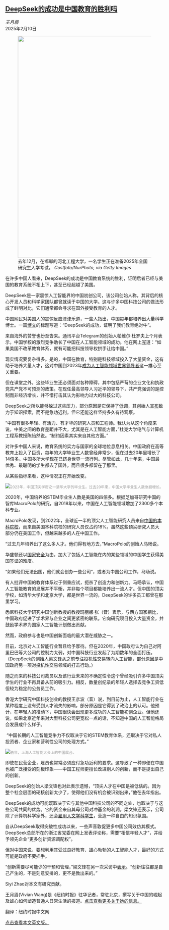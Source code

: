 <!--1739173021000-->
[DeepSeek的成功是中国教育的胜利吗](https://cn.nytimes.com/china/20250210/china-deepseek-education/)
------

<address>王月眉</address><time pudate="2025-02-10 03:22:29" datetime="2025-02-10 03:22:29">2025年2月10日</time><figure><img src="https://images.weserv.nl/?url=static01.nyt.com/images/2025/02/10/world/10china-deepseek-education/10china-deepseek-education-master1050.jpg" width="1050" height="703"><figcaption>去年12月，在邯郸的河北工程大学，一名学生正在准备2025年全国研究生入学考试。 <cite>Costfoto/NurPhoto, via Getty Images</cite></figcaption></figure><section><p>在许多中国人看来，DeepSeek的成功是中国教育系统的胜利，证明后者已经与美国的教育系统不相上下，甚至已经超越了美国。</p><p>DeepSeek是一家震惊人工智能界的中国初创公司，该公司创始人称，其背后的核心开发人员和科学家团队都曾就读于中国的大学。这与许多中国科技公司的做法形成了鲜明对比，它们通常都会寻求在国外接受教育的人才。</p><p>中国网民对美国人的震惊反应津津乐道，一些人指出，中国每年都培养出大量科学博士。一篇<a rel="noopener noreferrer" target="_blank" href="https://m.163.com/dy/article/JMU4C4IA0552M0MJ.html">博文</a>的标题写道：“DeepSeek的成功，证明了我们教育绝对牛”。</p><p>来自海外的赞誉也纷至沓来。通讯平台Telegram的创始人帕维尔·杜罗夫上个月表示，中国学校的激烈竞争助长了中国在人工智能领域的成功。他在网上<a rel="noopener noreferrer" target="_blank" href="https://x.com/durov/status/1884710931260694555">写</a>道：“如果美国不改革教育体系，就有可能把科技领导权拱手让给中国。”</p><p>现实情况要复杂得多。是的，中国在教育，特别是科技领域投入了大量资金，这有助于培养大量人才，这对中国到2023年<a rel="noopener noreferrer" target="_blank" href="https://www.gov.cn/zhengce/content/2017-07/20/content_5211996.htm">成为人工智能领域世界领导者</a>这一雄心至关重要。</p><p>但在课堂之外，这些毕业生还必须面对各种障碍，其中包括严苛的企业文化和执政党共产党不可预测的政策。在现任最高领导人习近平的领导下，共产党强调的是控制而非经济增长，并不惜打击其认为影响力过大的科技公司。</p><p>DeepSeek之所以能够躲过这些压力，部分原因是它保持了低调，其创始人<a href="https://www.nytimes.com/2025/01/29/business/deepseek-china-liang-wenfeng.html">宣布</a>致力于知识探索，而不是急功近利。但它还能这样坚持多久有待观察。</p><p>“中国有很多年轻、有活力、有才华的研究人员和工程师。我认为从这个角度来说，中美之间的教育差距并不大，尤其是在人工智能方面，”杜克大学电气与计算机工程系教授陈怡然说。“制约因素其实来自其他方面。”</p><p>对许多中国人来说，教育系统的实力与国家的全球地位息息相关。中国政府在高等教育上投入了巨资，每年的大学毕业生人数曾经非常少，但在过去20年里增长了14倍多。中国多所大学现在已跻身世界一流行列。尽管如此，几十年来，中国最优秀、最聪明的学生都去了国外，而且很多都留在了那里。</p><p>从某些指标来看，这种情况正在开始改变。</p><p><img src="https://images.weserv.nl/?url=static01.nyt.com/images/2025/02/10/multimedia/10china-deepseek-education-01-kjmc/10china-deepseek-education-01-kjmc-master1050.jpg"><small style="color: #999;">2023年，中国顶尖学府之一清华大学的毕业生。过去20年来，中国大学毕业生人数急剧增长。</small></p><p>2020年，中国培养的STEM毕业生人数是美国的四倍多。根据芝加哥研究中国的智库MacroPolo的研究，自2018年以来，中国在人工智能领域增加了2300多个本科专业。</p><p>MacroPolo发现，到2022年，全球近一半的顶尖人工智能研究人员来自<a href="https://cn.nytimes.com/technology/20240322/in-one-key-ai-metric-china-pulls-ahead-of-the-us-talent/">中国的本科院校</a>，而来自美国本科院校的研究人员仅占约18%。虽然这些顶尖研究人员大部分仍在美国工作，但越来越多的人在中国工作。</p><p>“过去几年培养出了这么多人才。他们得有地方去，”MacroPolo的创始人马旸说。</p><p>华盛顿还以<a href="https://cn.nytimes.com/education/20231128/us-china-student-exchange-geopolitics/">国家安全</a>为由，加大了包括人工智能在内的某些领域的中国学生获得美国签证的难度。</p><p>“如果他们无法出国，他们就会创办一些公司”，或者为中国公司工作，马旸说。</p><p>有人批评中国的教育体系过于侧重应试，扼杀了创造力和创新力。马旸承认，中国人工智能教育的发展并不平衡，并非每个项目都能培养出一流人才。但中国的顶尖学校，如清华大学和北京大学，都是世界一流的，DeepSeek的许多员工都曾在那里学习。</p><p>悉尼科技大学研究中国创新教授的教授玛丽娜·张（音）表示，与西方国家相比，中国政府促进了学术界与企业之间更紧密的联系。它向研究项目投入大量资金，并鼓励学术界为国家人工智能计划做出贡献。</p><p>然而，政府参与也是中国创新面临的最大潜在威胁之一。</p><p>目前，北京对人工智能行业暂且给予厚待。但在2020年，中国政府认为自己对阿里巴巴等大公司的控制力太弱，对中国科技行业发起了为期数年的全面打压。（DeepSeek的创始人梁文锋从之前专注投机性交易转向人工智能，部分原因是中国政府另一项对投机性交易领域的打击行动。）</p><p>随之而来的科技公司裁员以及该行业未来的不确定性令这个曾经吸引许多中国顶尖学生的行业不再具备从前的吸引力。相反，数量创纪录的年轻人选择去竞争工资低但较为稳定的公务员工作。</p><p>香港大学研究中国科技创业的教授王彦波（音）说，到目前为止，人工智能行业在某种程度上没有受到人才流失的影响，部分原因是它得到了政治上的认可。他预计，在年轻人的推动下，中国很快会出现更多成功的人工智能初创企业。但他还说，如果北京近年来对大型科技公司更宽松一点的话，不知道中国的人工智能格局会发展成什么样子。</p><p> “中国长期的人工智能竞争力不仅取决于它的STEM教育体系，还取决于它对私人投资者、企业家和营利性公司的处理方式。”</p><p><img src="https://images.weserv.nl/?url=static01.nyt.com/images/2025/02/10/multimedia/10china-deepseek-education-02-kjmc/10china-deepseek-education-02-kjmc-master1050.jpg"><small style="color: #999;">去年，上海人工智能大会上的中国展台。</small></p><p>即使在民营企业，雇员也常常必须应付急功近利的要求。这导致了一种即便在中国也被广泛接受的刻板印象——中国工程师更擅长改进别人的创新，而不是提出自己的创新。</p><p>DeepSeek的创始人梁文锋也对此表示遗憾，“顶尖人才在中国是被低估的。因为整个社会层面的硬核创新太少了，使得他们没有机会被识别出来，”他在去年指出。</p><p>DeepSeek的成功可能既取决于它与其他中国科技公司的不同之处，也取决于与这些公司共同的优势。它的资金来自其母公司对冲基金的利润。梁文锋还表示，公司除了计算机科学家外，还会<a href="https://www.nytimes.com/2025/01/29/business/deepseek-china-liang-wenfeng.html" title="Link: https://www.nytimes.com/2025/01/29/business/deepseek-china-liang-wenfeng.html">雇用人文学科学生</a>，营造一种自由的知识氛围。</p><p>自从DeepSeek取得突破性成功以来，一些声音敦促更多中国公司效仿其模式。DeepSeek总部所在的浙江省党委在网上发表评论称，需要“相信年轻人才”，并给予领先企业“更多创新资源调配权”。</p><p>但对中国来说，要想利用其受过良好教育、雄心勃勃的人工智能人才，最好的方式可能是政府不要插手。</p><p>“创新需要尽可能少的干预和管理，”梁文锋在另一次采访中<a rel="noopener noreferrer" target="_blank" href="https://mp.weixin.qq.com/s?__biz=Mzk0MDMyNDUxOQ==&mid=2247486864&idx=1&sn=dd80bd76dd937e363a5c61aa542e6d18&chksm=c2e22e58f595a74ece1d9938463852ccea072ac1b8445149dbfa2dea65063f160e2f8502b379&scene=21#wechat_redirect" title="Link: https://mp.weixin.qq.com/s?__biz=Mzk0MDMyNDUxOQ==&mid=2247486864&idx=1&sn=dd80bd76dd937e363a5c61aa542e6d18&chksm=c2e22e58f595a74ece1d9938463852ccea072ac1b8445149dbfa2dea65063f160e2f8502b379&scene=21#wechat_redirect">表示</a>。“创新往往都是自己产生的，不是刻意安排的，更不是教出来的。”</p></section><footer><p>Siyi Zhao对本文有研究贡献。</p><p>王月眉(Vivian Wang)是《纽约时报》驻华记者，常驻北京，撰写关于中国的崛起及雄心如何塑造普通人日常生活的报道。<a rel="nofollow" target="_blank" href="https://www.nytimes.com/by/vivian-wang">点击查看更多关于她的信息。</a></p><p>翻译：纽约时报中文网</p><p><a rel="nofollow" target="_blank" href="https://www.nytimes.com/2025/02/10/world/asia/china-deepseek-education.html">点击查看本文英文版。</a></p></footer>
